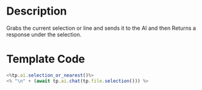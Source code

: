 # Description
Grabs the current selection or line and sends it to the AI and then  Returns a response under the selection.
# Template Code
```javascript
<%tp.ai.selection_or_nearest()%>
<% "\n" + (await tp.ai.chat(tp.file.selection())) %>
```